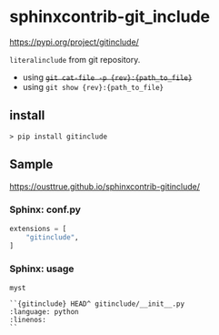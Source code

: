 # sphinxcontrib-git_include

<https://pypi.org/project/gitinclude/>

`literalinclude` from git repository.

* using ~~`git cat-file -p {rev}:{path_to_file}`~~
* using `git show {rev}:{path_to_file}`

## install

```
> pip install gitinclude
```

## Sample 

<https://ousttrue.github.io/sphinxcontrib-gitinclude/>

### Sphinx: conf.py

```py
extensions = [
    "gitinclude",
]
```

### Sphinx: usage

`myst`

```
``{gitinclude} HEAD^ gitinclude/__init__.py
:language: python
:linenos:
``
```
